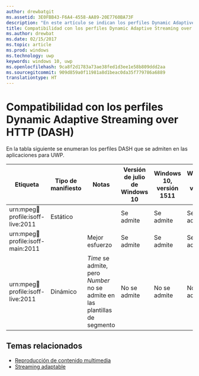 ```yaml
---
author: drewbatgit
ms.assetid: 3E0FBB43-F6A4-4558-AA89-20E7760BA73F
description: "En este artículo se indican los perfiles Dynamic Adaptive Streaming over HTTP (DASH) compatibles con las aplicaciones para UWP."
title: Compatibilidad con los perfiles Dynamic Adaptive Streaming over HTTP (DASH)
ms.author: drewbat
ms.date: 02/15/2017
ms.topic: article
ms.prod: windows
ms.technology: uwp
keywords: windows 10, uwp
ms.openlocfilehash: 9ca8f2d1783a73ae38fed1d3ee1e58b809ddd2aa
ms.sourcegitcommit: 909d859a0f11981a8d1beac0da35f779786a6889
translationtype: HT
---
```

# <a name="dynamic-adaptive-streaming-over-http-dash-profile-support"></a>Compatibilidad con los perfiles Dynamic Adaptive Streaming over HTTP (DASH)
En la tabla siguiente se enumeran los perfiles DASH que se admiten en las aplicaciones para UWP.



|Etiqueta | Tipo de manifiesto | Notas|Versión de julio de Windows 10|Windows 10, versión 1511|Windows 10, versión 1607 |Windows 10, versión 1607 |Windows 10, versión 1703|
|----------------|------|-------|-----------|--------------|---------|-------|--------|
|urn:mpeg:dash:profile:isoff-live:2011 | Estático |     |Se admite            |  Se admite              | Se admite        |Se admite| Se admite|
|urn:mpeg:dash:profile:isoff-main:2011 |        | Mejor esfuerzo | Se admite            |  Se admite              | Se admite        |Se admite| Se admite|
|urn:mpeg:dash:profile:isoff-live:2011 | Dinámico | $Time$ se admite, pero $Number$ no se admite en las plantillas de segmento | No se admite            | No se admite              | No se admite        |No se admite| Se admite|


## <a name="related-topics"></a>Temas relacionados

* [Reproducción de contenido multimedia](media-playback.md)
* [Streaming adaptable](adaptive-streaming.md)
 

 




